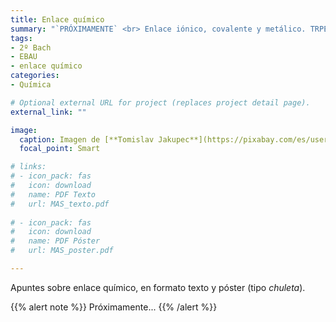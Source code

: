 ```yaml
---
title: Enlace químico
summary: "`PRÓXIMAMENTE` <br> Enlace iónico, covalente y metálico. TRPECV y TEV."
tags:
- 2º Bach
- EBAU
- enlace químico
categories:
- Química

# Optional external URL for project (replaces project detail page).
external_link: ""

image:
  caption: Imagen de [**Tomislav Jakupec**](https://pixabay.com/es/users/tommyvideo-3092371/) en [Pixabay](https://pixabay.com/es/)
  focal_point: Smart

# links:
# - icon_pack: fas
#   icon: download
#   name: PDF Texto
#   url: MAS_texto.pdf
  
# - icon_pack: fas
#   icon: download
#   name: PDF Póster
#   url: MAS_poster.pdf

---
```


Apuntes sobre enlace químico, en formato texto y póster (tipo _chuleta_).

{{% alert note %}}
Próximamente...
{{% /alert %}}